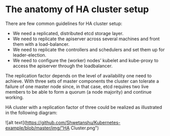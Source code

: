 # The anatomy of HA cluster setup

There are few common guidelines for HA cluster setup:

- We need a replicated, distributed etcd storage layer.
- We need to replicate the apiserver across several machines and front them with a load-balancer.
- We need to replicate the controllers and schedulers and set them up for leader-election.
- We need to configure the (worker) nodes’ kubelet and kube-proxy to access the apiserver through the loadbalancer.

The replication factor depends on the level of availability one need to achieve. With three sets of master components the cluster can tolerate a failure of one master node since, in that case, etcd requires two live members to be able to form a quorum (a node majority) and continue working.

HA cluster with a replication factor of three could be realized as illustrated in the following diagram:

![alt text](https://github.com/Shwetanshu/Kubernetes-example/blob/master/img/"HA Cluster.png")
